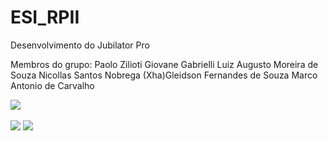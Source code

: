 # ESI_RPII
Desenvolvimento do Jubilator Pro

Membros do grupo:
Paolo Zilioti
Giovane Gabrielli
Luiz Augusto Moreira de Souza
Nicollas Santos Nobrega
(Xha)Gleidson Fernandes de Souza
Marco Antonio de Carvalho

<a href="https://codeclimate.com/github/XhaMbuwandong/ESI"><img src="https://codeclimate.com/github/XhaMbuwandong/ESI/badges/gpa.svg" /></a><br><br>
<a href="https://codeclimate.com/github/XhaMbuwandong/ESI/coverage"><img src="https://codeclimate.com/github/XhaMbuwandong/ESI/badges/coverage.svg" /></a>
<a href="https://codeclimate.com/github/XhaMbuwandong/ESI"><img src="https://codeclimate.com/github/XhaMbuwandong/ESI/badges/issue_count.svg" /></a>